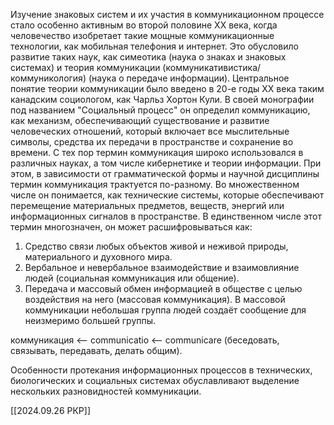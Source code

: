 Изучение знаковых систем и их участия в коммуникационном процессе стало особенно активным во второй половине XX века, когда человечество изобретает такие мощные коммуникационные технологии, как мобильная телефония и интернет. Это обусловило развитие таких наук, как симеотика (наука о знаках и знаковых системах) и теория коммуникации (коммуникативистика/коммуникология) (наука о передаче информации). Центральное понятие теории коммуникации было введено в 20-е годы XX века таким канадским социологом, как Чарльз Хортон Кули. В своей монографии под названием "Социальный процесс" он определил коммуникацию, как механизм, обеспечивающий существование и развитие человеческих отношений, который включает все мыслительные символы, средства их передачи в пространстве и сохранение во времени. 
С тех пор термин коммуникация широко использовался в различных науках, а том числе кибернетике и теории информации. При этом, в зависимости от грамматической формы и научной дисциплины термин коммуникация трактуется по-разному. Во множественном числе он понимается, как технические системы, которые обеспечивают перемещение материальных предметов, веществ, энергий или информационных сигналов в пространстве. В единственном числе этот термин многозначен, он может расшифровываться как:
1. Средство связи любых объектов живой и неживой природы, материального и духовного мира. 
2. Вербальное и невербальное взаимодействие и взаимовлияние людей (социальная коммуникация или общение).
3. Передача и массовый обмен информацией в обществе с целью воздействия на него (массовая коммуникация). 
В массовой коммуникации небольшая группа людей создаёт сообщение для неизмеримо большей группы. 

коммуникация <-- communicatio <-- communicare (беседовать, связывать, передавать, делать общим).

Особенности протекания информационных процессов в технических, биологических и социальных системах обуславливают выделение нескольких разновидностей коммуникации. 

[[2024.09.26 РКР]]